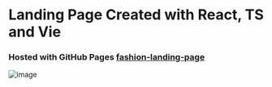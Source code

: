 # Landing Page Created with React, TS and Vie

### Hosted with GitHub Pages [fashion-landing-page](https://suhelmakkad.github.io/fashion-landing-page/)

![image](https://user-images.githubusercontent.com/71591136/231068543-9929db1b-f246-49a5-9c50-6ddd78121d19.png)
